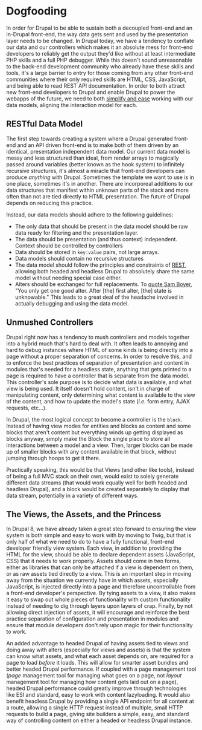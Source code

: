 # Dogfooding

In order for Drupal to be able to sustain both a decoupled front-end and an in-Drupal front-end, the way data gets sent and used by the presentation layer needs to be changed. In Drupal today, we have a tendency to conflate our data and our controllers which makes it an absolute mess for front-end developers to reliably get the output they'd like without at least intermediate PHP skills and a full PHP debugger. While this doesn't sound unreasonable to the back-end development community who already have these skills and tools, it's a large barrier to entry for those coming from any other front-end communities where their only required skills are HTML, CSS, JavaScript, and being able to read REST API documentation. In order to both attract new front-end developers to Drupal and enable Drupal to power the webapps of the future, we need to both [simplify and ease](https://austin2014.drupal.org/session/stomp-complexity) working with our data models, aligning the interaction model for each.

## RESTful Data Model

The first step towards creating a system where a Drupal generated front-end and an API driven front-end is to make both of them driven by an identical, presentation independent data model. Our current data model is messy and less structured than ideal, from render arrays to magically passed around variables (better known as the hook system) to infinitely recursive structures, it's almost a miracle that front-end developers can produce *anything* with Drupal. Sometimes the template we want to use is in one place, sometimes it's in another. There are incorporeal additions to our data structures that manifest within unknown parts of the stack and more often than not are tied directly to HTML presentation. The future of Drupal depends on reducing this practice.

Instead, our data models should adhere to the following guidelines:

* The only data that should be present in the data model should be raw data ready for filtering and the presentation layer.
* The data should be presentation (and thus context) independent. Context should be controlled by controllers
* Data should be stored in `key:value` pairs, not large arrays.
* Data models should contain no recursive structures
* The data model should follow the principles and constraints of [REST](http://en.wikipedia.org/wiki/Representational_state_transfer), allowing both headed and headless Drupal to absolutely share the same model without needing special case either.
* Alters should be exchanged for full replacements. To [quote Sam Boyer](https://twitter.com/sdboyer/status/475733416785510400), "You only get one good alter. After [the] first alter, [the] state is unknowable." This leads to a great deal of the headache involved in actually debugging and using the data model.

## Unmushed Controllers

Drupal right now has a tendency to mush controllers and models together into a hybrid much that's hard to deal with. It often leads to annoying and hard to debug instances where HTML of some kinds is being directly into a page without a proper separation of concerns. In order to resolve this, and to enforce the best practices of separation of presentation and content in modules that's needed for a headless state, anything that gets printed to a page is required to have a controller that is separate from the data model. This controller's sole purpose is to decide what data is available, and what view is being used. It itself doesn't hold content, isn't in charge of manipulating content, only determining what content is available to the view of the content, and how to update the model's state (*i.e.* form entry, AJAX requests, etc…).

In Drupal, the most logical concept to become a controller is the `block`. Instead of having view modes for entities and blocks as content and some blocks that aren't content but everything winds up getting displayed as blocks anyway, simply make the Block the single place to store all interactions between a model and a view. Then, larger blocks can be made up of smaller blocks with any content available in that block, without jumping through hoops to get it there.

Practically speaking, this would be that Views (and other like tools), instead of being a full MVC stack on their own, would exist to solely generate different data streams (that would work equally well for both headed and headless Drupal), and a block would be created separately to display that data stream, potentially in a variety of different ways.

## The Views, the Assets, and the Princess

In Drupal 8, we have already taken a great step forward to ensuring the view system is both simple and easy to work with by moving to Twig, but that is only half of what we need to do to have a fully functional, front-end developer friendly view system. Each view, in addition to providing the HTML for the view, should be able to declare dependent assets (JavaScript, CSS) that it needs to work properly. Assets should come in two forms, either as libraries that can only be attached if a view is dependent on them, or as raw assets tied directly to a view. This is an important step in moving away from the situation we currently have in which assets, especially JavaScript, is injected directly into a page and therefore uncontrollable from a front-end developer's perspective. By tying assets to a view, it also makes it easy to swap out whole pieces of functionality with custom functionality instead of needing to dig through layers upon layers of crap. Finally, by not allowing direct injection of assets, it will encourage and reinforce the best practice separation of configuration and presentation in modules and ensure that module developers don't rely upon magic for their functionality to work.

An added advantage to headed Drupal of having assets tied to views and doing away with alters (especially for views and assets) is that the system can know what assets, and what each asset depends on, are required for a page to load *before* it loads. This will allow for smarter asset bundles and better headed Drupal performance. If coupled with a page management tool (*page* management tool for managing what goes on a page, not *layout* management tool for managing how content gets laid out on a page), headed Drupal performance could greatly improve through technologies like ESI and standard, easy to work with content lazyloading. It would also benefit headless Drupal by providing a single API endpoint for all content at a route, allowing a single HTTP request instead of multiple, small HTTP requests to build a page, giving site builders a simple, easy, and standard way of controlling content on either a headed or headless Drupal instance.
